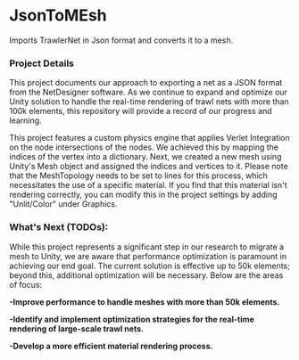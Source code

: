 # JsonToMEsh
Imports TrawlerNet in Json format and converts it to a mesh.



<b><h3>Project Details</h3></b>


This project documents our approach to exporting a net as a JSON format from the NetDesigner software. 
As we continue to expand and optimize our Unity solution to handle the real-time rendering of trawl nets with more than 100k elements, 
this repository will provide a  record of our progress and learning.

This project features a custom physics engine that applies Verlet Integration on the node intersections of the nodes.
We achieved this by mapping the indices of the vertex into a dictionary.
Next, we created a new mesh using Unity's Mesh object and assigned the indices and vertices to it. 
Please note that the MeshTopology needs to be set to lines for this process, which necessitates the use of a specific material. 
If you find that this material isn't rendering correctly, you can modify this in the project settings by adding "Unlit/Color" under Graphics.

<b><h3>What's Next (TODOs):</h3></b>

While this project represents a significant step in our research to migrate a mesh to Unity, we are aware that performance optimization is paramount in achieving our end goal. 
The current solution is effective up to 50k elements; beyond this, additional optimization will be necessary. Below are the areas of focus:

<b>-Improve performance to handle meshes with more than 50k elements.</b>

<b>-Identify and implement optimization strategies for the real-time rendering of large-scale trawl nets.</b>

<b>-Develop a more efficient material rendering process.</b>

